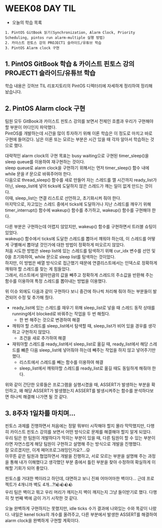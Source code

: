 # WEEK08 DAY TIL
- 오늘의 학습 목록
```
1. PintOS GitBook 읽기(Synchronization, Alarm Clock, Priority Scheduling, pintos run alarm-multiple 실행 방법)
2. 카이스트 핀토스 강의 PROJECT1 슬라이드/유튜브 학습
3. PintOS Alarm clock 구현
```

## 1. PintOS GitBook 학습 & 카이스트 핀토스 강의 PROJECT1 슬라이드/유튜브 학습
학습 내용은 깃허브 TIL 리포지토리의 PintOS 디렉터리에 자세하게 정리하여 정리해 놨습니다.

## 2. PintOS Alarm clock 구현
팀원 모두 GitBook과 카이스트 핀토스 강의를 보면서 전체인 흐름과 우리가 구현해야 할 부분이 어디인지 파악했다.  
PintOS를 개발하는데 시간을 많이 투자하기 위해 이론 학습은 이 정도로 마치고 바로 구현에 들어갔다.
남은 이론 또는 모르는 부분은 시간 있을 때 각자 알아서 학습하는 것으로 했다.

대략적인 alarm clock의 구현 목표는 busy waiting으로 구현된 timer_sleep()을 sleep queue를 이용하여 재구현하는 것이다.  
sleep queue로 alarm clock을 구현하기 위해서는 먼저 timer_sleep() 함수 내에 while 문을 if 문으로 바꿔주어야 한다.  
다음으로 thread_sleep() 함수를 새로 만들어 자는 스레드를 깰 시간까지 ready_list가 아닌, sleep_list에 넣어 ticks에 도달하지 않은 스레드가 깨는 일이 없게 만드는 것이다.  
이때, sleep_list는 연결 리스트로 선언하고, 초기화시켜 줘야 한다.  
마지막으로, 자고있는 스레드 중에서 ticks에 도달하거나 지난 스레드를 깨우기 위해 timer_interrupt() 함수에 wakeup() 함수를 추가하고, wakeup() 함수를 구현해야 한다.

다른 부분은 구현하는데 어렵지 않았지만, wakeup() 함수를 구현하면서 트러블 슈팅이 있었다.  
wakeup() 함수에서 ticks에 도달한 스레드를 뽑아서 꺠워야 하는데, 이 스레드를 어떻게 구별해서 뽑아낼 것인가에 대한 방법이 정확하게 떠오르지 않았다.  
처음 시도한 방법은 sleep list에 있는 스레드를 탐색하기 위해 cur_idx 변수를 선언 및 0을 초기화하여, while 문으로 sleep list를 탐색하는 것이었다.  
하지만, 이 방법은 배열 방식으로 접근했기 때문에 연결리스트에서는 인덱스로 정확하게 깨워야 할 스레드를 찾는 게 힘들었다.  
그래서, 리스트에서 얼마만큼의 값을 빼주고 정확하게 스레드의 주소값을 반환해 주는 함수를 이용하여 특정 스레드를 뽑아내는 방법을 이용했다.

위 이슈 외에도 다음과 같이 구현하다 보니 중간에 하나씩 처리해 줘야 하는 부분들이 발견되어 수정 및 추가해 줬다.
- ready_list에 있는 스레드를 재우기 위해 sleep_list로 넣을 때 스레드 동작 상태를 running에서 blocked로 바꿔주는 작업을 두 번 해줬다.
    - 한 번 해주는 것으로 변경하여 해결
- 깨워야 할 스레드를 sleep_list에서 탐색할 때, sleep_list가 비어 있을 경우를 생각하고 구현하지 않았다.
    - 조건을 새로 추가하여 해결
- 재워야할 스레드를 ready_list에서 sleep_list로 옮길 때, ready_list에서 해당 스레드를 뺴준 다음 sleep_list에 넣어줘야 하는데 빼주는 작업을 하지 않고 넣어주기만 했다.
    - 리스트에서 스레드를 빼는 함수를 이용하여 해결
    - sleep_list에서 깨워야할 스레드를 ready_list로 옮길 때도 동일하게 해줘야 한다.  

위와 같이 간단한 오류들은 프로그램을 실행시켰을 때, ASSERT가 발생하는 부분을 확인하고, 왜 해당 ASSERT가 발생했는지 ASSERT를 발생시켜주는 함수를 분석하다보면 하나씩 해결해 나가면 될 것 같다.

## 3. 8주차 1일차를 마치며...
핀토스 과제를 진행하면서 처음에는 정말 뭐부터 시작해야 할지 몰라 막막했지만, 다행히 카이스트 핀토스 강의를 보면서 어떤 방식으로 문제를 해결해야 할지 알게 되었다.  
우리 팀은 한 팀원이 개발하다가 막히는 부분이 있을 때, 다른 팀원이 할 수 있는 부분이라면 자연스럽게 해당 팀원이 구현하고 설명해 주는 방식으로 개발을 진행했다.  
잘 모르겠지만, 이게 페어프로그래밍인가요?...😲  
아무튼 같은 팀원과 협업하면서 개발을 진행하고, 서로 모르는 부분을 설명해 주는 과정을 통해 내가 이해했다고 생각했던 부분 중에서 틀린 부분을 찾아 수정하여 확실하게 이해할 기회가 되어 좋았다.  

핀토스를 거대한 벽이라고 하던데, 대면하고 보니 진짜 어마어마한 벽이다... 근데 프로젝트가 4개니까 벽도 4개...?!🪨🪨🪨🪨  
우리 팀은 벽이고 뭐고 우리 머리가 깨지는지 벽이 깨지는지 그냥 들이받기로 했다. 다행히 첫 번째 벽에 금이 가기 시작한 것 같다.  

오늘 완벽하게 구현하지는 못했지만, idle ticks 수가 결과에 나와있는 수와 똑같이 나왔다. 내일은 kenel ticks의 개수를 올려주고, 다른 부분에서 발생한 ASSERT를 해결하여 alarm clock을 완벽하게 구현할 계획이다.